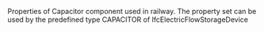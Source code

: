 Properties of Capacitor component used in railway. The property set can be used by the predefined type CAPACITOR of IfcElectricFlowStorageDevice
